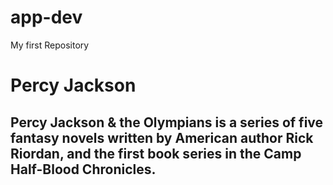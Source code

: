 # app-dev
My first Repository
# Percy Jackson
## Percy Jackson & the Olympians is a series of five fantasy novels written by American author Rick Riordan, and the first book series in the Camp Half-Blood Chronicles.
